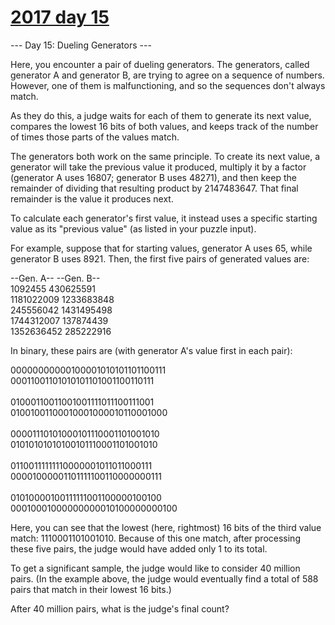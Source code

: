 # [2017 day 15](https://adventofcode.com/2017/day/15)

--- Day 15: Dueling Generators ---

Here, you encounter a pair of dueling generators. The generators, called generator A and generator B, are trying to agree on a sequence of numbers. However, one of them is malfunctioning, and so the sequences don't always match.

As they do this, a judge waits for each of them to generate its next value, compares the lowest 16 bits of both values, and keeps track of the number of times those parts of the values match.

The generators both work on the same principle. To create its next value, a generator will take the previous value it produced, multiply it by a factor (generator A uses 16807; generator B uses 48271), and then keep the remainder of dividing that resulting product by 2147483647. That final remainder is the value it produces next.

To calculate each generator's first value, it instead uses a specific starting value as its "previous value" (as listed in your puzzle input).

For example, suppose that for starting values, generator A uses 65, while generator B uses 8921. Then, the first five pairs of generated values are:

--Gen. A--  --Gen. B--\
   1092455   430625591\
1181022009  1233683848\
 245556042  1431495498\
1744312007   137874439\
1352636452   285222916

In binary, these pairs are (with generator A's value first in each pair):

00000000000100001010101101100111\
00011001101010101101001100110111\
\
01000110011001001111011100111001\
01001001100010001000010110001000\
\
00001110101000101110001101001010\
01010101010100101110001101001010\
\
01100111111110000001011011000111\
00001000001101111100110000000111\
\
01010000100111111001100000100100\
00010001000000000010100000000100

Here, you can see that the lowest (here, rightmost) 16 bits of the third value match: 1110001101001010. Because of this one match, after processing these five pairs, the judge would have added only 1 to its total.

To get a significant sample, the judge would like to consider 40 million pairs. (In the example above, the judge would eventually find a total of 588 pairs that match in their lowest 16 bits.)

After 40 million pairs, what is the judge's final count?